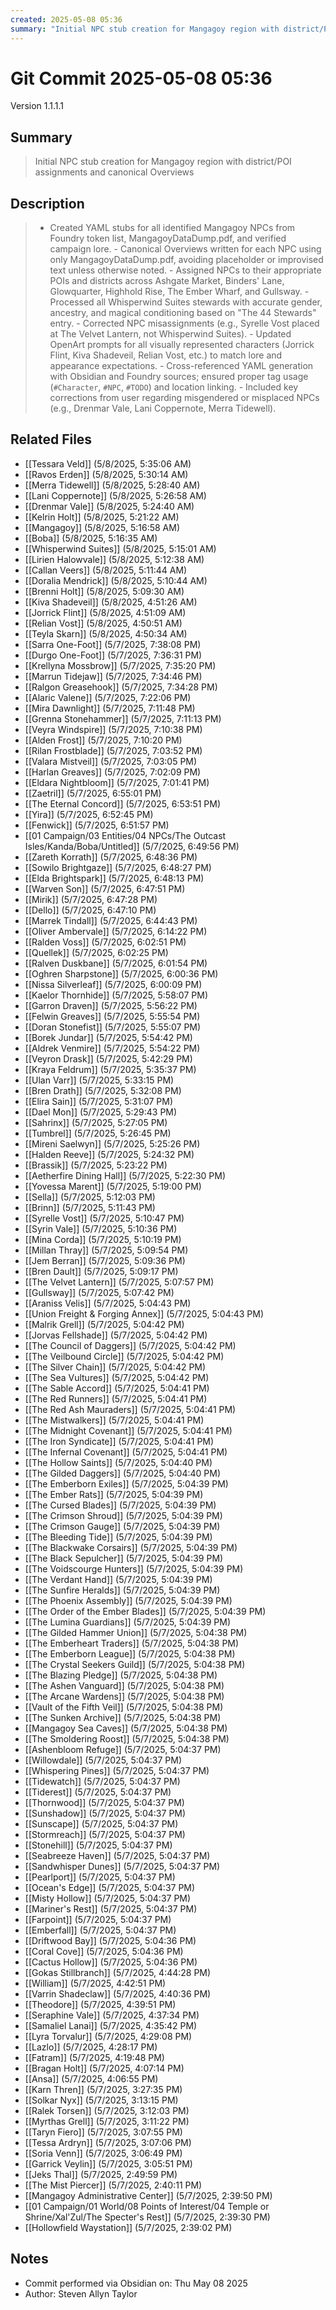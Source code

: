 ```yaml
---
created: 2025-05-08 05:36
summary: "Initial NPC stub creation for Mangagoy region with district/POI assignments and canonical Overviews"
---
```


# Git Commit 2025-05-08 05:36

Version 1.1.1.1

## Summary
> Initial NPC stub creation for Mangagoy region with district/POI assignments and canonical Overviews

## Description
> - Created YAML stubs for all identified Mangagoy NPCs from Foundry token list, MangagoyDataDump.pdf, and verified campaign lore. - Canonical Overviews written for each NPC using only MangagoyDataDump.pdf, avoiding placeholder or improvised text unless otherwise noted. - Assigned NPCs to their appropriate POIs and districts across Ashgate Market, Binders' Lane, Glowquarter, Highhold Rise, The Ember Wharf, and Gullsway. - Processed all Whisperwind Suites stewards with accurate gender, ancestry, and magical conditioning based on "The 44 Stewards" entry. - Corrected NPC misassignments (e.g., Syrelle Vost placed at The Velvet Lantern, not Whisperwind Suites). - Updated OpenArt prompts for all visually represented characters (Jorrick Flint, Kiva Shadeveil, Relian Vost, etc.) to match lore and appearance expectations. - Cross-referenced YAML generation with Obsidian and Foundry sources; ensured proper tag usage (`#Character`, `#NPC`, `#TODO`) and location linking. - Included key corrections from user regarding misgendered or misplaced NPCs (e.g., Drenmar Vale, Lani Coppernote, Merra Tidewell).

## Related Files
- [[Tessara Veld]] (5/8/2025, 5:35:06 AM)
- [[Ravos Erden]] (5/8/2025, 5:30:14 AM)
- [[Merra Tidewell]] (5/8/2025, 5:28:40 AM)
- [[Lani Coppernote]] (5/8/2025, 5:26:58 AM)
- [[Drenmar Vale]] (5/8/2025, 5:24:40 AM)
- [[Kelrin Holt]] (5/8/2025, 5:21:22 AM)
- [[Mangagoy]] (5/8/2025, 5:16:58 AM)
- [[Boba]] (5/8/2025, 5:16:35 AM)
- [[Whisperwind Suites]] (5/8/2025, 5:15:01 AM)
- [[Lirien Halowvale]] (5/8/2025, 5:12:38 AM)
- [[Callan Veers]] (5/8/2025, 5:11:44 AM)
- [[Doralia Mendrick]] (5/8/2025, 5:10:44 AM)
- [[Brenni Holt]] (5/8/2025, 5:09:30 AM)
- [[Kiva Shadeveil]] (5/8/2025, 4:51:26 AM)
- [[Jorrick Flint]] (5/8/2025, 4:51:09 AM)
- [[Relian Vost]] (5/8/2025, 4:50:51 AM)
- [[Teyla Skarn]] (5/8/2025, 4:50:34 AM)
- [[Sarra One-Foot]] (5/7/2025, 7:38:08 PM)
- [[Durgo One-Foot]] (5/7/2025, 7:36:31 PM)
- [[Krellyna Mossbrow]] (5/7/2025, 7:35:20 PM)
- [[Marrun Tidejaw]] (5/7/2025, 7:34:46 PM)
- [[Ralgon Greasehook]] (5/7/2025, 7:34:28 PM)
- [[Alaric Valene]] (5/7/2025, 7:22:06 PM)
- [[Mira Dawnlight]] (5/7/2025, 7:11:48 PM)
- [[Grenna Stonehammer]] (5/7/2025, 7:11:13 PM)
- [[Veyra Windspire]] (5/7/2025, 7:10:38 PM)
- [[Alden Frost]] (5/7/2025, 7:10:20 PM)
- [[Rilan Frostblade]] (5/7/2025, 7:03:52 PM)
- [[Valara Mistveil]] (5/7/2025, 7:03:05 PM)
- [[Harlan Greaves]] (5/7/2025, 7:02:09 PM)
- [[Eldara Nightbloom]] (5/7/2025, 7:01:41 PM)
- [[Zaetril]] (5/7/2025, 6:55:01 PM)
- [[The Eternal Concord]] (5/7/2025, 6:53:51 PM)
- [[Yira]] (5/7/2025, 6:52:45 PM)
- [[Fenwick]] (5/7/2025, 6:51:57 PM)
- [[01 Campaign/03 Entities/04 NPCs/The Outcast Isles/Kanda/Boba/Untitled]] (5/7/2025, 6:49:56 PM)
- [[Zareth Korrath]] (5/7/2025, 6:48:36 PM)
- [[Sowilo Brightgaze]] (5/7/2025, 6:48:27 PM)
- [[Elda Brightspark]] (5/7/2025, 6:48:13 PM)
- [[Warven Son]] (5/7/2025, 6:47:51 PM)
- [[Mirik]] (5/7/2025, 6:47:28 PM)
- [[Dello]] (5/7/2025, 6:47:10 PM)
- [[Marrek Tindall]] (5/7/2025, 6:44:43 PM)
- [[Oliver Ambervale]] (5/7/2025, 6:14:22 PM)
- [[Ralden Voss]] (5/7/2025, 6:02:51 PM)
- [[Quellek]] (5/7/2025, 6:02:25 PM)
- [[Ralven Duskbane]] (5/7/2025, 6:01:54 PM)
- [[Oghren Sharpstone]] (5/7/2025, 6:00:36 PM)
- [[Nissa Silverleaf]] (5/7/2025, 6:00:09 PM)
- [[Kaelor Thornhide]] (5/7/2025, 5:58:07 PM)
- [[Garron Draven]] (5/7/2025, 5:56:22 PM)
- [[Felwin Greaves]] (5/7/2025, 5:55:54 PM)
- [[Doran Stonefist]] (5/7/2025, 5:55:07 PM)
- [[Borek  Jundar]] (5/7/2025, 5:54:42 PM)
- [[Aldrek Venmire]] (5/7/2025, 5:54:22 PM)
- [[Veyron Drask]] (5/7/2025, 5:42:29 PM)
- [[Kraya Feldrum]] (5/7/2025, 5:35:37 PM)
- [[Ulan Varr]] (5/7/2025, 5:33:15 PM)
- [[Bren Drath]] (5/7/2025, 5:32:08 PM)
- [[Elira Sain]] (5/7/2025, 5:31:07 PM)
- [[Dael Mon]] (5/7/2025, 5:29:43 PM)
- [[Sahrinx]] (5/7/2025, 5:27:05 PM)
- [[Tumbrel]] (5/7/2025, 5:26:45 PM)
- [[Mireni Saelwyn]] (5/7/2025, 5:25:26 PM)
- [[Halden Reeve]] (5/7/2025, 5:24:32 PM)
- [[Brassik]] (5/7/2025, 5:23:22 PM)
- [[Aetherfire Dining Hall]] (5/7/2025, 5:22:30 PM)
- [[Yovessa Marent]] (5/7/2025, 5:19:00 PM)
- [[Sella]] (5/7/2025, 5:12:03 PM)
- [[Brinn]] (5/7/2025, 5:11:43 PM)
- [[Syrelle Vost]] (5/7/2025, 5:10:47 PM)
- [[Syrin Vale]] (5/7/2025, 5:10:36 PM)
- [[Mina Corda]] (5/7/2025, 5:10:19 PM)
- [[Millan Thray]] (5/7/2025, 5:09:54 PM)
- [[Jem Berran]] (5/7/2025, 5:09:36 PM)
- [[Bren Dault]] (5/7/2025, 5:09:17 PM)
- [[The Velvet Lantern]] (5/7/2025, 5:07:57 PM)
- [[Gullsway]] (5/7/2025, 5:07:42 PM)
- [[Araniss Velis]] (5/7/2025, 5:04:43 PM)
- [[Union Freight & Forging Annex]] (5/7/2025, 5:04:43 PM)
- [[Malrik Grell]] (5/7/2025, 5:04:42 PM)
- [[Jorvas Fellshade]] (5/7/2025, 5:04:42 PM)
- [[The Council of Daggers]] (5/7/2025, 5:04:42 PM)
- [[The Veilbound Circle]] (5/7/2025, 5:04:42 PM)
- [[The Silver Chain]] (5/7/2025, 5:04:42 PM)
- [[The Sea Vultures]] (5/7/2025, 5:04:42 PM)
- [[The Sable Accord]] (5/7/2025, 5:04:41 PM)
- [[The Red Runners]] (5/7/2025, 5:04:41 PM)
- [[The Red Ash Mauraders]] (5/7/2025, 5:04:41 PM)
- [[The Mistwalkers]] (5/7/2025, 5:04:41 PM)
- [[The Midnight Covenant]] (5/7/2025, 5:04:41 PM)
- [[The Iron Syndicate]] (5/7/2025, 5:04:41 PM)
- [[The Infernal Covenant]] (5/7/2025, 5:04:41 PM)
- [[The Hollow Saints]] (5/7/2025, 5:04:40 PM)
- [[The Gilded Daggers]] (5/7/2025, 5:04:40 PM)
- [[The Emberborn Exiles]] (5/7/2025, 5:04:39 PM)
- [[The Ember Rats]] (5/7/2025, 5:04:39 PM)
- [[The Cursed Blades]] (5/7/2025, 5:04:39 PM)
- [[The Crimson Shroud]] (5/7/2025, 5:04:39 PM)
- [[The Crimson Gauge]] (5/7/2025, 5:04:39 PM)
- [[The Bleeding Tide]] (5/7/2025, 5:04:39 PM)
- [[The Blackwake Corsairs]] (5/7/2025, 5:04:39 PM)
- [[The Black Sepulcher]] (5/7/2025, 5:04:39 PM)
- [[The Voidscourge Hunters]] (5/7/2025, 5:04:39 PM)
- [[The Verdant Hand]] (5/7/2025, 5:04:39 PM)
- [[The Sunfire Heralds]] (5/7/2025, 5:04:39 PM)
- [[The Phoenix Assembly]] (5/7/2025, 5:04:39 PM)
- [[The Order of the Ember Blades]] (5/7/2025, 5:04:39 PM)
- [[The Lumina Guardians]] (5/7/2025, 5:04:39 PM)
- [[The Gilded Hammer Union]] (5/7/2025, 5:04:38 PM)
- [[The Emberheart Traders]] (5/7/2025, 5:04:38 PM)
- [[The Emberborn League]] (5/7/2025, 5:04:38 PM)
- [[The Crystal Seekers Guild]] (5/7/2025, 5:04:38 PM)
- [[The Blazing Pledge]] (5/7/2025, 5:04:38 PM)
- [[The Ashen Vanguard]] (5/7/2025, 5:04:38 PM)
- [[The Arcane Wardens]] (5/7/2025, 5:04:38 PM)
- [[Vault of the Fifth Veil]] (5/7/2025, 5:04:38 PM)
- [[The Sunken Archive]] (5/7/2025, 5:04:38 PM)
- [[Mangagoy Sea Caves]] (5/7/2025, 5:04:38 PM)
- [[The Smoldering Roost]] (5/7/2025, 5:04:38 PM)
- [[Ashenbloom Refuge]] (5/7/2025, 5:04:37 PM)
- [[Willowdale]] (5/7/2025, 5:04:37 PM)
- [[Whispering Pines]] (5/7/2025, 5:04:37 PM)
- [[Tidewatch]] (5/7/2025, 5:04:37 PM)
- [[Tiderest]] (5/7/2025, 5:04:37 PM)
- [[Thornwood]] (5/7/2025, 5:04:37 PM)
- [[Sunshadow]] (5/7/2025, 5:04:37 PM)
- [[Sunscape]] (5/7/2025, 5:04:37 PM)
- [[Stormreach]] (5/7/2025, 5:04:37 PM)
- [[Stonehill]] (5/7/2025, 5:04:37 PM)
- [[Seabreeze Haven]] (5/7/2025, 5:04:37 PM)
- [[Sandwhisper Dunes]] (5/7/2025, 5:04:37 PM)
- [[Pearlport]] (5/7/2025, 5:04:37 PM)
- [[Ocean's Edge]] (5/7/2025, 5:04:37 PM)
- [[Misty Hollow]] (5/7/2025, 5:04:37 PM)
- [[Mariner's Rest]] (5/7/2025, 5:04:37 PM)
- [[Farpoint]] (5/7/2025, 5:04:37 PM)
- [[Emberfall]] (5/7/2025, 5:04:37 PM)
- [[Driftwood Bay]] (5/7/2025, 5:04:36 PM)
- [[Coral Cove]] (5/7/2025, 5:04:36 PM)
- [[Cactus Hollow]] (5/7/2025, 5:04:36 PM)
- [[Gokas Stillbranch]] (5/7/2025, 4:44:28 PM)
- [[William]] (5/7/2025, 4:42:51 PM)
- [[Varrin Shadeclaw]] (5/7/2025, 4:40:36 PM)
- [[Theodore]] (5/7/2025, 4:39:51 PM)
- [[Seraphine Vale]] (5/7/2025, 4:37:34 PM)
- [[Samaliel Lanai]] (5/7/2025, 4:35:42 PM)
- [[Lyra Torvalur]] (5/7/2025, 4:29:08 PM)
- [[Lazlo]] (5/7/2025, 4:28:17 PM)
- [[Fatram]] (5/7/2025, 4:19:48 PM)
- [[Bragan Holt]] (5/7/2025, 4:07:14 PM)
- [[Ansa]] (5/7/2025, 4:06:55 PM)
- [[Karn Thren]] (5/7/2025, 3:27:35 PM)
- [[Solkar Nyx]] (5/7/2025, 3:13:15 PM)
- [[Ralek Torsen]] (5/7/2025, 3:12:03 PM)
- [[Myrthas Grell]] (5/7/2025, 3:11:22 PM)
- [[Taryn Fiero]] (5/7/2025, 3:07:55 PM)
- [[Tessa Ardryn]] (5/7/2025, 3:07:06 PM)
- [[Soria Venn]] (5/7/2025, 3:06:49 PM)
- [[Garrick Veylin]] (5/7/2025, 3:05:51 PM)
- [[Jeks Thal]] (5/7/2025, 2:49:59 PM)
- [[The Mist Piercer]] (5/7/2025, 2:40:11 PM)
- [[Mangagoy Administrative Center]] (5/7/2025, 2:39:50 PM)
- [[01 Campaign/01 World/08 Points of Interest/04 Temple or Shrine/Xal'Zul/The Specter's Rest]] (5/7/2025, 2:39:30 PM)
- [[Hollowfield Waystation]] (5/7/2025, 2:39:02 PM)

## Notes
- Commit performed via Obsidian on: Thu May 08 2025
- Author: Steven Allyn Taylor

